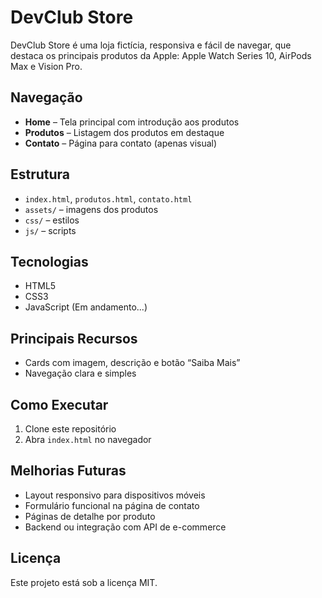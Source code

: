 # DevClub Store

DevClub Store é uma loja fictícia, responsiva e fácil de navegar, que destaca os principais produtos da Apple: Apple Watch Series 10, AirPods Max e Vision Pro.

## Navegação
- **Home** – Tela principal com introdução aos produtos  
- **Produtos** – Listagem dos produtos em destaque  
- **Contato** – Página para contato (apenas visual)

## Estrutura
- `index.html`, `produtos.html`, `contato.html`  
- `assets/` – imagens dos produtos  
- `css/` – estilos  
- `js/` – scripts 

## Tecnologias
- HTML5  
- CSS3  
- JavaScript (Em andamento...)

## Principais Recursos
- Cards com imagem, descrição e botão “Saiba Mais”  
- Navegação clara e simples

## Como Executar
1. Clone este repositório  
2. Abra `index.html` no navegador

## Melhorias Futuras
- Layout responsivo para dispositivos móveis  
- Formulário funcional na página de contato  
- Páginas de detalhe por produto  
- Backend ou integração com API de e-commerce

## Licença
Este projeto está sob a licença MIT.
